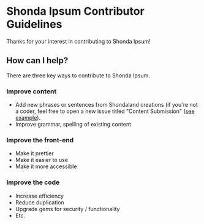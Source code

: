 # Shonda Ipsum Contributor Guidelines
Thanks for your interest in contributing to Shonda Ipsum!

## How can I help?

There are three key ways to contribute to Shonda Ipsum. 

### Improve content

- Add new phrases or sentences from Shondaland creations (if you're not a coder, feel free to open a new issue titled "Content Submission" ([see example](https://github.com/hilarysk/shonda-ipsum/issues/4)).
- Improve grammar, spelling of existing content

### Improve the front-end

- Make it prettier
- Make it easier to use
- Make it more accessible

### Improve the code

- Increase efficiency
- Reduce duplication
- Upgrade gems for security / functionality
- Etc. 
